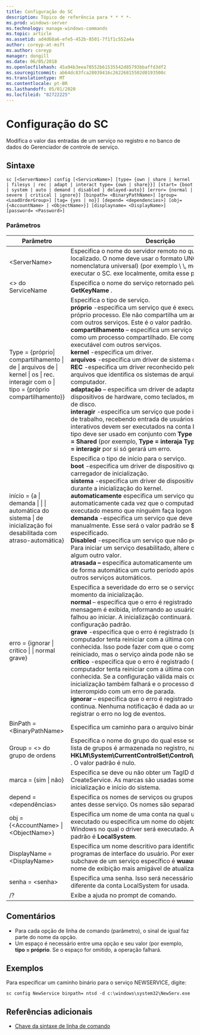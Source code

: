 ```yaml
---
title: Configuração do SC
description: Tópico de referência para * * * *-
ms.prod: windows-server
ms.technology: manage-windows-commands
ms.topic: article
ms.assetid: ad4d68a6-efe5-452b-8501-7f1f1c552a4a
author: coreyp-at-msft
ms.author: coreyp
manager: dongill
ms.date: 06/05/2018
ms.openlocfilehash: 45a94b3eea78552b61535542d85793bbaffd3df2
ms.sourcegitcommit: ab64dc83fca28039416c26226815502d0193500c
ms.translationtype: MT
ms.contentlocale: pt-BR
ms.lasthandoff: 05/01/2020
ms.locfileid: "82722225"
---
```

# <a name="sc-config"></a>Configuração do SC



Modifica o valor das entradas de um serviço no registro e no banco de dados do Gerenciador de controle de serviço.



## <a name="syntax"></a>Sintaxe

```
sc [<ServerName>] config [<ServiceName>] [type= {own | share | kernel | filesys | rec | adapt | interact type= {own | share}}] [start= {boot | system | auto | demand | disabled | delayed-auto}] [error= {normal | severe | critical | ignore}] [binpath= <BinaryPathName>] [group= <LoadOrderGroup>] [tag= {yes | no}] [depend= <dependencies>] [obj= {<AccountName> | <ObjectName>}] [displayname= <DisplayName>] [password= <Password>]
```

### <a name="parameters"></a>Parâmetros

|Parâmetro|Descrição|
|---------|-----------|
|\<ServerName>|Especifica o nome do servidor remoto no qual o serviço está localizado. O nome deve usar o formato UNC (Convenção de nomenclatura universal) (por exemplo \\ \\, meuservidor). Para executar o SC. exe localmente, omita esse parâmetro.|
|\<> do ServiceName|Especifica o nome do serviço retornado pela operação **GetKeyName** .|
|Type = {próprio\| compartilhamento \| de \| arquivos de \| kernel \| os \| rec. interagir com o \| tipo = {próprio compartilhamento}} | Especifica o tipo de serviço.</br>**próprio** -especifica um serviço que é executado em seu próprio processo. Ele não compartilha um arquivo executável com outros serviços. Este é o valor padrão.</br>**compartilhamento** – especifica um serviço que é executado como um processo compartilhado. Ele compartilha um arquivo executável com outros serviços.</br>**kernel** -especifica um driver.</br>**arquivos** -especifica um driver de sistema de arquivos.</br>**REC** -especifica um driver reconhecido pelo sistema de arquivos que identifica os sistemas de arquivos usados no computador.</br>**adaptação** – especifica um driver de adaptador que identifica dispositivos de hardware, como teclados, mouses e unidades de disco.</br>**interagir** -especifica um serviço que pode interagir com a área de trabalho, recebendo entrada de usuários. Os serviços interativos devem ser executados na conta LocalSystem. Esse tipo deve ser usado em conjunto com **Type = próprio** ou **Type = Shared** (por exemplo, **Type = interaja** **Type =** is). Usar **Type = interagir** por si só gerará um erro.|
|início = {a \| demanda \| \| \| automática do sistema \| de inicialização foi desabilitada com atraso-automática}|Especifica o tipo de início para o serviço.</br>**boot** -especifica um driver de dispositivo que é carregado pelo carregador de inicialização.</br>**sistema** -especifica um driver de dispositivo que é iniciado durante a inicialização do kernel.</br>**automaticamente** especifica um serviço que é iniciado automaticamente cada vez que o computador é reiniciado e é executado mesmo que ninguém faça logon no computador.</br>**demanda** -especifica um serviço que deve ser iniciado manualmente. Esse será o valor padrão se **Start =** não for especificado.</br>**Disabled** -especifica um serviço que não pode ser iniciado. Para iniciar um serviço desabilitado, altere o tipo de início para algum outro valor.</br>**atrasada –** especifica automaticamente um serviço que inicia de forma automática um curto período após a inicialização de outros serviços automáticos.|
|erro = {ignorar \| crítico \| \| normal grave}|Especifica a severidade do erro se o serviço não for iniciado no momento da inicialização.</br>**normal** – especifica que o erro é registrado e uma caixa de mensagem é exibida, informando ao usuário que um serviço falhou ao iniciar. A inicialização continuará. Essa é a configuração padrão.</br>**grave** -especifica que o erro é registrado (se possível). O computador tenta reiniciar com a última configuração válida conhecida. Isso pode fazer com que o computador possa ser reiniciado, mas o serviço ainda pode não ser executado.</br>**crítico** -especifica que o erro é registrado (se possível). O computador tenta reiniciar com a última configuração válida conhecida. Se a configuração válida mais conhecida falhar, a inicialização também falhará e o processo de inicialização é interrompido com um erro de parada.</br>**ignorar** – especifica que o erro é registrado e a inicialização continua. Nenhuma notificação é dada ao usuário além de registrar o erro no log de eventos.|
|BinPath = \<BinaryPathName>|Especifica um caminho para o arquivo binário do serviço.|
|Group = \<> do grupo de ordens|Especifica o nome do grupo do qual esse serviço é membro. A lista de grupos é armazenada no registro, na subchave **HKLM\System\CurrentControlSet\Control\ServiceGroupOrder** . O valor padrão é nulo.|
|marca = {sim \| não}|Especifica se deve ou não obter um TagID da chamada CreateService. As marcas são usadas somente para os drivers inicialização e início do sistema.|
|depend = \<dependências>|Especifica os nomes de serviços ou grupos que devem iniciar antes desse serviço. Os nomes são separados por barras (/).|
|obj = {\<AccountName> \| \<ObjectName>}|Especifica um nome de uma conta na qual um serviço será executado ou especifica um nome do objeto de driver do Windows no qual o driver será executado. A configuração padrão é **LocalSystem**.|
|DisplayName = \<DisplayName>|Especifica um nome descritivo para identificar o serviço em programas de interface do usuário. Por exemplo, o nome da subchave de um serviço específico é **wuauserv**, que tem um nome de exibição mais amigável de atualizações automáticas.|
|senha = \<senha>|Especifica uma senha. Isso será necessário se uma conta diferente da conta LocalSystem for usada.|
|/?|Exibe a ajuda no prompt de comando.|

## <a name="remarks"></a>Comentários

-   Para cada opção de linha de comando (parâmetro), o sinal de igual faz parte do nome da opção.
-   Um espaço é necessário entre uma opção e seu valor (por exemplo, **tipo = próprio**. Se o espaço for omitido, a operação falhará.

## <a name="examples"></a>Exemplos

Para especificar um caminho binário para o serviço NEWSERVICE, digite:
```
sc config NewService binpath= ntsd -d c:\windows\system32\NewServ.exe
```

## <a name="additional-references"></a>Referências adicionais

- [Chave da sintaxe de linha de comando](command-line-syntax-key.md)